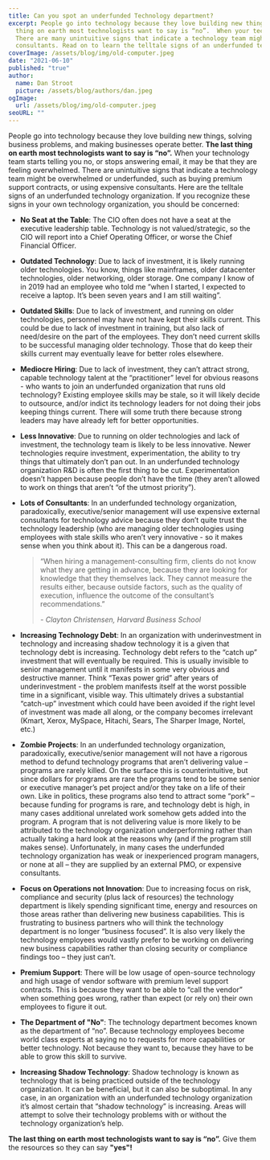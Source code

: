 ```yaml
---
title: Can you spot an underfunded Technology department?
excerpt: People go into technology because they love building new things, solving business problems, and making businesses operate better. The last 
  thing on earth most technologists want to say is “no”.  When your technology team starts telling you no it may be that they are feeling overwhelmed.  
  There are many unintuitive signs that indicate a technology team might be overwhelmed or underfunded, such as buying premium support contracts, or using expensive 
  consultants. Read on to learn the telltale signs of an underfunded technology organization.
coverImage: /assets/blog/img/old-computer.jpeg
date: "2021-06-10"
published: "true"
author:
  name: Dan Stroot
  picture: /assets/blog/authors/dan.jpeg
ogImage:
  url: /assets/blog/img/old-computer.jpeg
seoURL: ""
---
```


People go into technology because they love building new things, solving business problems, and making businesses operate better.  **The last thing on earth most technologists want to say is “no”.**  When your technology team starts telling you no, or stops answering email, it may be that they are feeling overwhelmed.  There are unintuitive signs that indicate a technology team might be overwhelmed or underfunded, such as buying premium support contracts, or using expensive consultants.  Here are the telltale signs of an underfunded technology organization.  If you recognize these signs in your own technology organization, you should be concerned:

* **No Seat at the Table**: The CIO often does not have a seat at the executive leadership table.  Technology is not valued/strategic, so the CIO will report into a Chief Operating Officer, or worse the Chief Financial Officer.
* **Outdated Technology**: Due to lack of investment, it is likely running older technologies.  You know, things like mainframes, older datacenter technologies, older networking, older storage.  One company I know of in 2019 had an employee who told me “when I started, I expected to receive a laptop.  It’s been seven years and I am still waiting”.
* **Outdated Skills**: Due to lack of investment, and running on older technologies, personnel may have not have kept their skills current.  This could be due to lack of investment in training, but also lack of need/desire on the part of the employees.  They don’t need current skills to be successful managing older technology.  Those that do keep their skills current may eventually leave for better roles elsewhere.
* **Mediocre Hiring**: Due to lack of investment, they can’t attract strong, capable technology talent at the “practitioner” level for obvious reasons - who wants to join an underfunded organization that runs old technology? Existing employee skills may be stale, so it will likely decide to outsource, and/or indict its technology leaders for not doing their jobs keeping things current. There will some truth there because strong leaders may have already left for better opportunities.  
* **Less Innovative**: Due to running on older technologies and lack of investment, the technology team is likely to be less innovative.  Newer technologies require investment, experimentation, the ability to try things that ultimately don’t pan out.  In an underfunded technology organization R&D is often the first thing to be cut.  Experimentation doesn’t happen because people don’t have the time (they aren’t allowed to work on things that aren’t “of the utmost priority”).
* **Lots of Consultants**: In an underfunded technology organization, paradoxically, executive/senior management will use expensive external consultants for technology advice because they don’t quite trust the technology leadership (who are managing older technologies using employees with stale skills who aren’t very innovative - so it makes sense when you think about it).  This can be a dangerous road.  

  >“When hiring a management-consulting firm, clients do not know what they are getting in advance, because they are looking for knowledge that they themselves lack. They cannot measure the results either, because outside factors, such as the quality of execution, influence the outcome of the consultant’s recommendations.”
  >
  >   <cite>- Clayton Christensen, Harvard Business School</cite>
  
* **Increasing Technology Debt**: In an organization with underinvestment in technology and increasing shadow technology it is a given that technology debt is increasing.  Technology debt refers to the “catch up” investment that will eventually be required. This is usually invisible to senior management until it manifests in some very obvious and destructive manner. Think “Texas power grid” after years of underinvestment - the problem manifests itself at the worst possible time in a significant, visible way.  This ultimately drives a substantial “catch-up” investment which could have been avoided if the right level of investment was made all along, or the company becomes irrelevant (Kmart, Xerox, MySpace, Hitachi, Sears, The Sharper Image, Nortel, etc.)
* **Zombie Projects**: In an underfunded technology organization, paradoxically, executive/senior management will not have a rigorous method to defund technology programs that aren’t delivering value – programs are rarely killed.  On the surface this is counterintuitive, but since dollars for programs are rare the programs tend to be some senior or executive manager’s pet project and/or they take on a life of their own.  Like in politics, these programs also tend to attract some “pork” – because funding for programs is rare, and technology debt is high, in many cases additional unrelated work somehow gets added into the program.  A program that is not delivering value is more likely to be attributed to the technology organization underperforming rather than actually taking a hard look at the reasons why (and if the program still makes sense).  Unfortunately, in many cases the underfunded technology organization has weak or inexperienced program managers, or none at all – they are supplied by an external PMO, or expensive consultants.  
* **Focus on Operations not Innovation**: Due to increasing focus on risk, compliance and security (plus lack of resources) the technology department is likely spending significant time, energy and resources on those areas rather than delivering new business capabilities.  This is frustrating to business partners who will think the technology department is no longer “business focused”.  It is also very likely the technology employees would vastly prefer to be working on delivering new business capabilities rather than closing security or compliance findings too – they just can’t.  
* **Premium Support**: There will be low usage of open-source technology and high usage of vendor software with premium level support contracts.  This is because they want to be able to “call the vendor” when something goes wrong, rather than expect (or rely on) their own employees to figure it out.  
* **The Department of "No"**: The technology department becomes known as the department of “no”.  Because technology employees become world class experts at saying no to requests for more capabilities or better technology. Not because they want to, because they have to be able to grow this skill to survive.  
* **Increasing Shadow Technology**: Shadow technology is known as technology that is being practiced outside of the technology organization.  It can be beneficial, but it can also be suboptimal.  In any case, in an organization with an underfunded technology organization it’s almost certain that “shadow technology” is increasing.  Areas will attempt to solve their technology problems with or without the technology organization’s help.  

**The last thing on earth most technologists want to say is “no”.**  Give them the resources so they can say **"yes"!**
